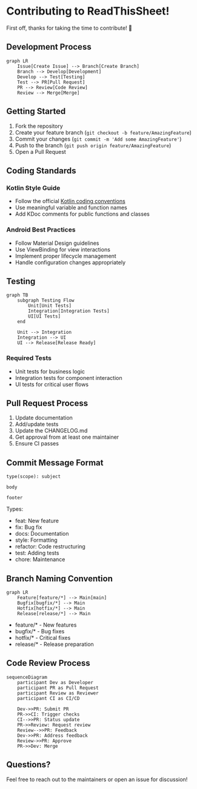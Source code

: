 # Contributing to ReadThisSheet!

First off, thanks for taking the time to contribute! 🎵

## Development Process

```mermaid
graph LR
    Issue[Create Issue] --> Branch[Create Branch]
    Branch --> Develop[Development]
    Develop --> Test[Testing]
    Test --> PR[Pull Request]
    PR --> Review[Code Review]
    Review --> Merge[Merge]
```

## Getting Started

1. Fork the repository
2. Create your feature branch (`git checkout -b feature/AmazingFeature`)
3. Commit your changes (`git commit -m 'Add some AmazingFeature'`)
4. Push to the branch (`git push origin feature/AmazingFeature`)
5. Open a Pull Request

## Coding Standards

### Kotlin Style Guide
- Follow the official [Kotlin coding conventions](https://kotlinlang.org/docs/coding-conventions.html)
- Use meaningful variable and function names
- Add KDoc comments for public functions and classes

### Android Best Practices
- Follow Material Design guidelines
- Use ViewBinding for view interactions
- Implement proper lifecycle management
- Handle configuration changes appropriately

## Testing

```mermaid
graph TB
    subgraph Testing Flow
        Unit[Unit Tests]
        Integration[Integration Tests]
        UI[UI Tests]
    end
    
    Unit --> Integration
    Integration --> UI
    UI --> Release[Release Ready]
```

### Required Tests
- Unit tests for business logic
- Integration tests for component interaction
- UI tests for critical user flows

## Pull Request Process

1. Update documentation
2. Add/update tests
3. Update the CHANGELOG.md
4. Get approval from at least one maintainer
5. Ensure CI passes

## Commit Message Format

```
type(scope): subject

body

footer
```

Types:
- feat: New feature
- fix: Bug fix
- docs: Documentation
- style: Formatting
- refactor: Code restructuring
- test: Adding tests
- chore: Maintenance

## Branch Naming Convention

```mermaid
graph LR
    Feature[feature/*] --> Main[main]
    Bugfix[bugfix/*] --> Main
    Hotfix[hotfix/*] --> Main
    Release[release/*] --> Main
```

- feature/* - New features
- bugfix/* - Bug fixes
- hotfix/* - Critical fixes
- release/* - Release preparation

## Code Review Process

```mermaid
sequenceDiagram
    participant Dev as Developer
    participant PR as Pull Request
    participant Review as Reviewer
    participant CI as CI/CD
    
    Dev->>PR: Submit PR
    PR->>CI: Trigger checks
    CI-->>PR: Status update
    PR->>Review: Request review
    Review-->>PR: Feedback
    Dev->>PR: Address feedback
    Review->>PR: Approve
    PR->>Dev: Merge
```

## Questions?

Feel free to reach out to the maintainers or open an issue for discussion!
